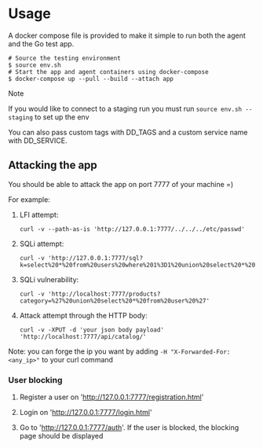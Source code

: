 # Usage

A docker compose file is provided to make it simple to run both the agent and
the Go test app.

```console
# Source the testing environment
$ source env.sh
# Start the app and agent containers using docker-compose
$ docker-compose up --pull --build --attach app
```

> [!NOTE] 
> If you would like to connect to a staging run you must run `source env.sh --staging` to set up the env

You can also pass custom tags with DD_TAGS and a custom service name with
DD_SERVICE.

## Attacking the app

You should be able to attack the app on port 7777 of your machine =)

For example:

1. LFI attempt:
   ```console
   curl -v --path-as-is 'http://127.0.0.1:7777/../../../etc/passwd'
   ```

2. SQLi attempt:
   ```console
   curl -v 'http://127.0.0.1:7777/sql?k=select%20*%20from%20users%20where%201%3D1%20union%20select%20*%20from%20cb'
   ```

3. SQLi vulnerability:
   ```console
   curl -v 'http://localhost:7777/products?category=%27%20union%20select%20*%20from%20user%20%27'
   ```

3. Attack attempt through the HTTP body:
   ```console
   curl -v -XPUT -d 'your json body payload' 'http://localhost:7777/api/catalog/'
   ```

Note: you can forge the ip you want by adding `-H "X-Forwarded-For: <any_ip>"` to your curl command

### User blocking

1. Register a user on 'http://127.0.0.1:7777/registration.html'

2. Login on 'http://127.0.0.1:7777/login.html'

3. Go to 'http://127.0.0.1:7777/auth'. If the user is blocked, the blocking page should be displayed

